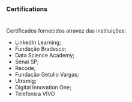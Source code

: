 ### Certifications

#


Certificados fornecidos atravez das instituições:

- LinkedIn Learning;
- Fundação Bradesco;
- Data Science Academy;
- Senai SP;
- Recode;
- Fundação Getulio Vargas;
- Utramig;
- Digital Innovation One;
- Telefonica VIVO
